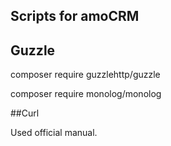 ## Scripts for amoCRM

## Guzzle

composer require guzzlehttp/guzzle

composer require monolog/monolog


##Curl

Used official manual.

